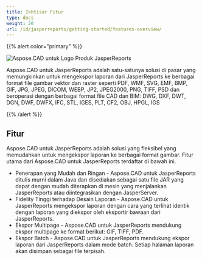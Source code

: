```yaml
---
title: Ikhtisar Fitur
type: docs
weight: 20
url: /id/jasperreports/getting-started/features-overview/
---
```


{{% alert color="primary" %}}

![Aspose.CAD untuk Logo Produk JasperReports](/_assets/home_3.png)

Aspose.CAD untuk JasperReports adalah satu-satunya solusi di pasar yang memungkinkan untuk mengekspor laporan dari JasperReports ke berbagai format file gambar vektor dan raster seperti PDF, WMF, SVG, EMF, BMP, GIF, JPG, JPEG, DICOM, WEBP, JP2, JPEG2000, PNG, TIFF, PSD dan beroperasi dengan berbagai format file CAD dan BIM: DWG, DXF, DWT, DGN, DWF, DWFX, IFC, STL, IGES, PLT, CF2, OBJ, HPGL, IGS

{{% /alert %}}

## Fitur

Aspose.CAD untuk JasperReports adalah solusi yang fleksibel yang memudahkan untuk mengekspor laporan ke berbagai format gambar. Fitur utama dari Aspose.CAD untuk JasperReports terdaftar di bawah ini.

- Penerapan yang Mudah dan Ringan - Aspose.CAD untuk JasperReports ditulis murni dalam Java dan disediakan sebagai satu file JAR yang dapat dengan mudah diterapkan di mesin yang menjalankan JasperReports atau diintegrasikan dengan JasperServer.
- Fidelity Tinggi terhadap Desain Laporan - Aspose.CAD untuk JasperReports mengekspor laporan dengan cara yang terlihat identik dengan laporan yang diekspor oleh eksportir bawaan dari JasperReports.
- Ekspor Multipage - Aspose.CAD untuk JasperReports mendukung ekspor multipage ke format berikut: GIF, TIFF, PDF.
- Ekspor Batch - Aspose.CAD untuk JasperReports mendukung ekspor laporan dari JasperReports dalam mode batch. Setiap halaman laporan akan disimpan sebagai file terpisah.
